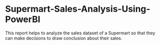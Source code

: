 # Supermart-Sales-Analysis-Using-PowerBI
This report helps to analyze the sales dataset of a Supermart so that they can make decisions to draw conclusion about their sales.
